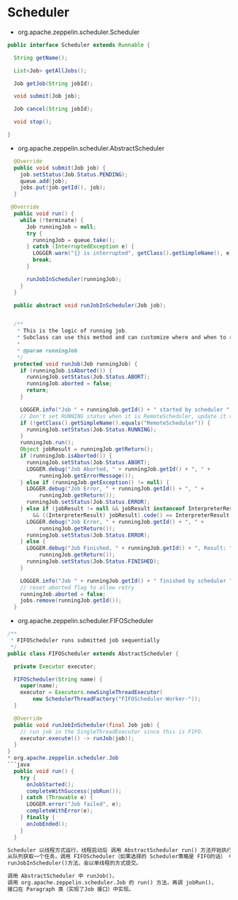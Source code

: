 # Scheduler
* org.apache.zeppelin.scheduler.Scheduler
```java
public interface Scheduler extends Runnable {

  String getName();

  List<Job> getAllJobs();

  Job getJob(String jobId);

  void submit(Job job);

  Job cancel(String jobId);

  void stop();

}
```
* org.apache.zeppelin.scheduler.AbstractScheduler
```java
  @Override
  public void submit(Job job) {
    job.setStatus(Job.Status.PENDING);
    queue.add(job);
    jobs.put(job.getId(), job);
  }

 @Override
  public void run() {
    while (!terminate) {
      Job runningJob = null;
      try {
        runningJob = queue.take();
      } catch (InterruptedException e) {
        LOGGER.warn("{} is interrupted", getClass().getSimpleName(), e);
        break;
      }

      runJobInScheduler(runningJob);
    }
  }

  public abstract void runJobInScheduler(Job job);


  /**
   * This is the logic of running job.
   * Subclass can use this method and can customize where and when to run this method.
   *
   * @param runningJob
   */
  protected void runJob(Job runningJob) {
    if (runningJob.isAborted()) {
      runningJob.setStatus(Job.Status.ABORT);
      runningJob.aborted = false;
      return;
    }

    LOGGER.info("Job " + runningJob.getId() + " started by scheduler " + name);
    // Don't set RUNNING status when it is RemoteScheduler, update it via JobStatusPoller
    if (!getClass().getSimpleName().equals("RemoteScheduler")) {
      runningJob.setStatus(Job.Status.RUNNING);
    }
    runningJob.run();
    Object jobResult = runningJob.getReturn();
    if (runningJob.isAborted()) {
      runningJob.setStatus(Job.Status.ABORT);
      LOGGER.debug("Job Aborted, " + runningJob.getId() + ", " +
          runningJob.getErrorMessage());
    } else if (runningJob.getException() != null) {
      LOGGER.debug("Job Error, " + runningJob.getId() + ", " +
          runningJob.getReturn());
      runningJob.setStatus(Job.Status.ERROR);
    } else if (jobResult != null && jobResult instanceof InterpreterResult
        && ((InterpreterResult) jobResult).code() == InterpreterResult.Code.ERROR) {
      LOGGER.debug("Job Error, " + runningJob.getId() + ", " +
          runningJob.getReturn());
      runningJob.setStatus(Job.Status.ERROR);
    } else {
      LOGGER.debug("Job Finished, " + runningJob.getId() + ", Result: " +
          runningJob.getReturn());
      runningJob.setStatus(Job.Status.FINISHED);
    }

    LOGGER.info("Job " + runningJob.getId() + " finished by scheduler " + name);
    // reset aborted flag to allow retry
    runningJob.aborted = false;
    jobs.remove(runningJob.getId());
  }
```
* org.apache.zeppelin.scheduler.FIFOScheduler
```java
/**
 * FIFOScheduler runs submitted job sequentially
 */
public class FIFOScheduler extends AbstractScheduler {

  private Executor executor;

  FIFOScheduler(String name) {
    super(name);
    executor = Executors.newSingleThreadExecutor(
        new SchedulerThreadFactory("FIFOScheduler-Worker-"));
  }

  @Override
  public void runJobInScheduler(final Job job) {
    // run job in the SingleThreadExecutor since this is FIFO.
    executor.execute(() -> runJob(job));
  }
}
* org.apache.zeppelin.scheduler.Job
```java
  public void run() {
    try {
      onJobStarted();
      completeWithSuccess(jobRun());
    } catch (Throwable e) {
      LOGGER.error("Job failed", e);
      completeWithError(e);
    } finally {
      onJobEnded();
    }
  }

```

```md
Scheduler 以线程方式运行，线程启动后 调用 AbstractScheduler run() 方法开始执行，
从队列获取一个任务，调用 FIFOScheduler（如果选择的 Scheduler策略是 FIFO的话） 中 
runJobInScheduler()方法，会以单线程的方式提交。

调用 AbstractScheduler 中 runJob()，
调用 org.apache.zeppelin.scheduler.Job 的 run() 方法，再调 jobRun()，
接口在 Paragraph 类（实现了Job 接口）中实现。
```

